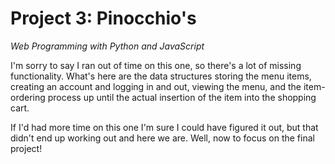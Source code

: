 # Project 3: Pinocchio's

*Web Programming with Python and JavaScript*

I'm sorry to say I ran out of time on this one, so there's a lot of missing functionality. What's here are the data structures storing the menu items, creating an account and logging in and out, viewing the menu, and the item-ordering process up until the actual insertion of the item into the shopping cart. 

If I'd had more time on this one I'm sure I could have figured it out, but that didn't end up working out and here we are. Well, now to focus on the final project!
